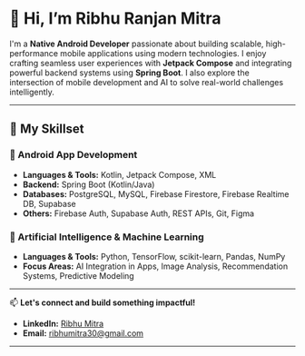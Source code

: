 # 👋 Hi, I’m Ribhu Ranjan Mitra

I'm a **Native Android Developer** passionate about building scalable, high-performance mobile applications using modern technologies. I enjoy crafting seamless user experiences with **Jetpack Compose** and integrating powerful backend systems using **Spring Boot**. I also explore the intersection of mobile development and AI to solve real-world challenges intelligently.

---

## 🔧 My Skillset

### 📱 Android App Development
- **Languages & Tools:** Kotlin, Jetpack Compose, XML
- **Backend:** Spring Boot (Kotlin/Java)
- **Databases:** PostgreSQL, MySQL, Firebase Firestore, Firebase Realtime DB, Supabase
- **Others:** Firebase Auth, Supabase Auth, REST APIs, Git, Figma

### 🤖 Artificial Intelligence & Machine Learning
- **Languages & Tools:** Python, TensorFlow, scikit-learn, Pandas, NumPy
- **Focus Areas:** AI Integration in Apps, Image Analysis, Recommendation Systems, Predictive Modeling

---

📫 **Let's connect and build something impactful!**


- **LinkedIn:** [Ribhu Mitra](https://linkedin.com/in/ribhu-mitra-1443b51b7/)   
- **Email:** ribhumitra30@gmail.com 

---

